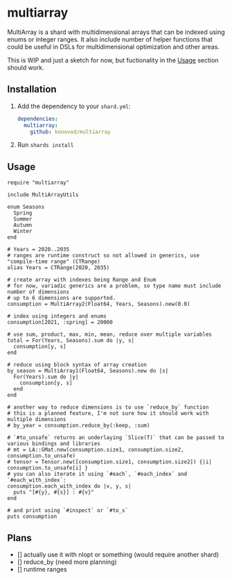 # multiarray

MultiArray is a shard with multidimensional arrays that can be indexed using enums or integer ranges.
It also include number of helper functions that could be useful in DSLs for multidimensional optimization and other areas.

This is WIP and just a sketch for now, but fuctionality in the [Usage](#Usage) section should work.

## Installation

1. Add the dependency to your `shard.yml`:

   ```yaml
   dependencies:
     multiarray:
       github: konovod/multiarray
   ```

2. Run `shards install`

## Usage

```crystal
require "multiarray"

include MultiArrayUtils

enum Seasons
  Spring
  Summer
  Autumn
  Winter
end

# Years = 2020..2035
# ranges are runtime construct so not allowed in generics, use "compile-time range" (CTRange)
alias Years = CTRange(2020, 2035)

# create array with indexes being Range and Enum
# for now, variadic generics are a problem, so type name must include number of dimensions
# up to 6 dimensions are supported.
consumption = MultiArray2(Float64, Years, Seasons).new(0.0)

# index using integers and enums
consumption[2021, :spring] = 20000

# use sum, product, max, min, mean, reduce over multiple variables
total = For(Years, Seasons).sum do |y, s|
  consumption[y, s]
end

# reduce using block syntax of array creation
by_season = MultiArray1(Float64, Seasons).new do |s|
  For(Years).sum do |y|
    consumption[y, s]
  end
end

# another way to reduce dimensions is to use `reduce_by` function
# this is a planned feature, I'm not sure how it should work with multiple dimensions
# by_year = consumption.reduce_by(:keep, :sum)

# `#to_unsafe` returns an underlaying `Slice(T)` that can be passed to various bindings and libraries
# mt = LA::GMat.new(consumption.size1, consumption.size2, consumption.to_unsafe)
# tensor = Tensor.new([consumption.size1, consumption.size2]) {|i| consumption.to_unsafe[i] }
# you can also iterate it using `#each`, `#each_index` and `#each_with_index`:
consumption.each_with_index do |v, y, s|
  puts "[#{y}, #{s}] : #{v}"
end

# and print using `#inspect` or `#to_s`
puts consumption
```

## Plans
 - [] actually use it with nlopt or something (would require another shard)
 - [] reduce_by (need more planning)
 - [] runtime ranges
